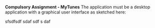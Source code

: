 **Compulsory Assignment - MyTunes**
The application must be a desktop application with a graphical user interface as sketched here:

sfsdfsdf
sdaf
sdf
s
daf